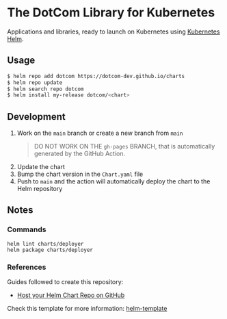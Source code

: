 # The DotCom Library for Kubernetes

Applications and libraries, ready to launch on Kubernetes using [Kubernetes Helm](https://github.com/helm/helm).

## Usage

```bash
$ helm repo add dotcom https://dotcom-dev.github.io/charts
$ helm repo update
$ helm search repo dotcom
$ helm install my-release dotcom/<chart>
```

## Development


1. Work on the `main` branch or create a new branch from `main`
    > DO NOT WORK ON THE `gh-pages` BRANCH, that is automatically generated by the GitHub Action.
2. Update the chart
3. Bump the chart version in the `Chart.yaml` file
4. Push to `main` and the action will automatically deploy the chart to the Helm repository

## Notes

### Commands

```shell
helm lint charts/deployer
helm package charts/deployer 
```

### References

Guides followed to create this repository:
- [Host your Helm Chart Repo on GitHub](https://tealfeed.com/host-helm-chart-repo-github-n1nly)

Check this template for more information: [helm-template](https://github.com/bitnami/charts/tree/main/template)
